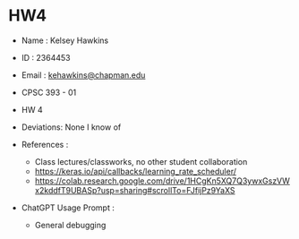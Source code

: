 # HW4

* Name : Kelsey Hawkins
* ID : 2364453
* Email : kehawkins@chapman.edu
* CPSC 393 - 01
* HW 4
* Deviations: None I know of
* References :
  * Class lectures/classworks, no other student collaboration
  * https://keras.io/api/callbacks/learning_rate_scheduler/
  * https://colab.research.google.com/drive/1HCgKn5XQ7Q3ywxGszVWx2kddfT9UBASp?usp=sharing#scrollTo=FJfijPz9YaXS

* ChatGPT Usage Prompt :
  * General debugging
